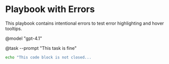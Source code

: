# Playbook with Errors

This playbook contains intentional errors to test error highlighting and hover tooltips.

@model "gpt-4.1"

@task --prompt "This task is fine"

```bash
echo "This code block is not closed...

